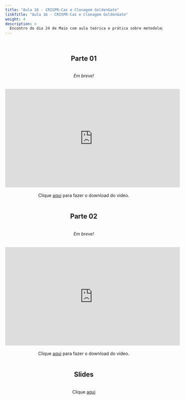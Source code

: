 ```yaml
---
title: "Aula 16 - CRISPR-Cas e Clonagem GoldenGate"
linkTitle: "Aula 16 - CRISPR-Cas e Clonagem GoldenGate"
weight: 4
description: >
  Encontro do dia 24 de Maio com aula teórica e prática sobre metodologia de edição de genomas (CRISPR-Cas) e clonagem por metodologia GoldenGate, com exemplos de desenho de primers, escolha de RNA guia e montagem de cassetes e métodos para seleção de organismos editados
---
```


<br>
<div align="center">
<h2>Parte 01</h2>
<br>
<i>Em breve!</i>
<br><br><br>
<iframe width="560" height="315" src="https://www.youtube.com/embed/i5t13n90Cb8" frameborder="0" allow="accelerometer; autoplay; clipboard-write; encrypted-media; gyroscope; picture-in-picture" allowfullscreen></iframe>
<br><br>
Clique <a href="https://photos.app.goo.gl/c73vbZ6VfdoM2SbC6">aqui</a> para fazer o download do vídeo. 
<br><br>

<h2>Parte 02</h2>
<br>
<i>Em breve!</i>
<br><br><br>
<iframe width="560" height="315" src="https://www.youtube.com/embed/15IjHkOaBSQ" frameborder="0" allow="accelerometer; autoplay; clipboard-write; encrypted-media; gyroscope; picture-in-picture" allowfullscreen></iframe> 
<br><br>
Clique <a href="https://photos.app.goo.gl/oLqVEouEpDkqXSee7">aqui</a> para fazer o download do vídeo. 
<br><br>

<h2>Slides</h2>
<br>
Clique <a href="https://github.com/desirrepetters/cursogenomicaegenetica.ufpr/raw/master/userguide/content/pt-br/docs/teoricas/slides/aula_21.pdf">aqui</a>
<br><br>
</div>